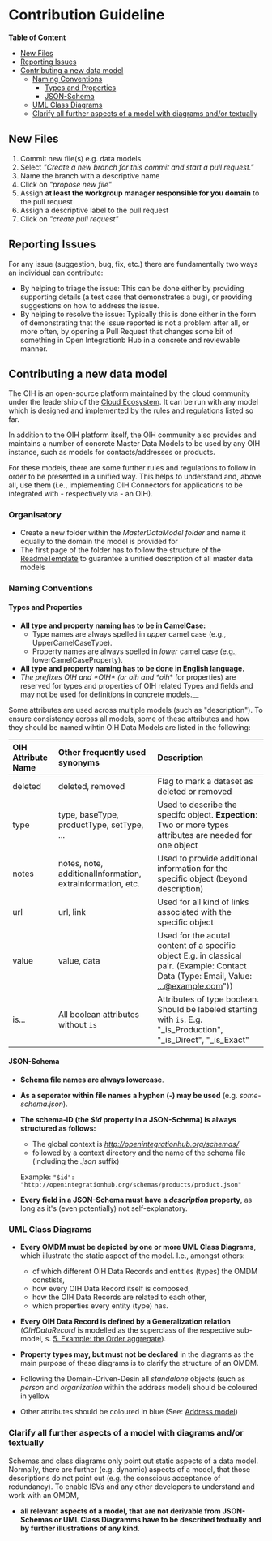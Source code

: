 # Contribution Guideline

**Table of Content**
<!-- TOC depthFrom:2 depthTo:6 withLinks:1 updateOnSave:1 orderedList:0 -->

- [New Files](#new-files)
- [Reporting Issues](#reporting-issues)
- [Contributing a new data model](#contributing-a-new-data-model)
	- [Naming Conventions](#naming-conventions)
		- [Types and Properties](#types-and-properties)
		- [JSON-Schema](#json-schema)
	- [UML Class Diagrams](#uml-class-diagrams)
	- [Clarify all further aspects of a model with diagrams and/or textually](#clarify-all-further-aspects-of-a-model-with-diagrams-andor-textually)

<!-- /TOC -->

## New Files
1. Commit new file(s) e.g. data models
2. Select _"Create a new branch for this commit and start a pull request."_
3. Name the branch with a descriptive name
4. Click on _"propose new file"_
5. Assign **at least the workgroup manager responsible for you domain** to the pull request
6. Assign a descriptive label to the pull request
7. Click on _"create pull request"_

## Reporting Issues
For any issue (suggestion, bug, fix, etc.) there are fundamentally two ways an individual can contribute:

 - By helping to triage the issue: This can be done either by providing supporting details (a test case that demonstrates a bug), or providing suggestions on how to address the issue.
 - By helping to resolve the issue: Typically this is done either in the form of demonstrating that the issue reported is not a problem after all, or more often, by opening a Pull Request that changes some bit of something in Open Integrationb Hub in a concrete and reviewable manner.


## Contributing a new data model

The OIH is an open-source platform maintained by the cloud community under the leadership of the [Cloud Ecosystem](http://www.cloudecosystem.org). It can be run with any model which is designed and implemented by the rules and regulations listed so far.

In addition to the OIH platform itself, the OIH community also provides and maintains a number of concrete Master Data Models to be used by any OIH instance, such as models for contacts/addresses or products.

For these models, there are some further rules and regulations to follow in order to be presented in a unified way. This helps to understand and, above all, use them (i.e., implementing OIH Connectors for applications to be integrated with - respectively via - an OIH).

### Organisatory

* Create a new folder within the _MasterDataModel folder_ and name it equally to the domain the model is provided for
* The first page of the folder has to follow the structure of the [ReadmeTemplate](MasterDataModels/ReadmeTemplate.md) to guarantee a unified description of all master data models

### Naming Conventions

#### Types and Properties

* __All type and property naming has to be in CamelCase:__
	* Type names are always spelled in _upper_ camel case (e.g., UpperCamelCaseType).
	* Property names are always spelled in _lower_ camel case (e.g., lowerCamelCaseProperty).
* __All type and property naming has to be done in English language.__
* __The prefixes _OIH_ and *OIH_*  (or _oih_ and *oih_* for properties) are reserved for types and properties of OIH related Types and fields and may not be used for definitions in concrete models.__

Some attributes are used across multiple models (such as "description"). To ensure consistency across all models, some of these attributes and how they should be named wihtin OIH Data Models are listed in the following:

|OIH Attribute Name|Other frequently used synonyms|Description|
|:--|:--|:--|
|deleted|deleted, removed|Flag to mark a dataset as deleted or removed|
|type|type, baseType, productType, setType, ...| Used to describe the specifc object. **Expection**: Two or more types attributes are needed for one object|
|notes|notes, note, additionalInformation, extraInformation, etc.|Used to provide additional information for the specific object (beyond description)|
|url| url, link|Used for all kind of links associated with the specific object|
|value|value, data|Used for the acutal content of a specific object E.g. in classical <key><value> pair. (Example: Contact Data (Type: Email, Value: ...@example.com"))|
|is...|All boolean attributes without `is`|Attributes of type boolean. Should be labeled starting with `is`. E.g. "_is_Production", "_is_Direct", "_is_Exact"|


#### JSON-Schema

* __Schema file names are always lowercase__.
* __As a seperator within file names a hyphen (-) may be used__ (e.g. _some-schema.json_).
* __The schema-ID (the _$id_ property in a JSON-Schema) is always structured as follows:__
	* The global context is _http://openintegrationhub.org/schemas/_
	* followed by a context directory and the name of the schema file (including the _.json_ suffix)

	Example: ```"$id": "http://openintegrationhub.org/schemas/products/product.json"```
* __Every field in a JSON-Schema must have a _description_ property__, as long as it's (even potentially) not self-explanatory.

### UML Class Diagrams

* __Every OMDM must be depicted by one or more UML Class Diagrams__, which illustrate the static aspect of the model. I.e., amongst others:
	* of which different OIH Data Records and entities (types) the OMDM constists,
	* how every OIH Data Record itself is composed,
	* how the OIH Data Records are related to each other,
	* which properties every entity (type) has.
* __Every OIH Data Record is defined by a Generalization relation__ (_OIHDataRecord_ is modelled as the superclass of the respective sub-model, s. [5. Example: the Order aggregate](#5-example-the-order-aggregate)).
* __Property types may, but must not be declared__ in the diagrams as the main purpose of these diagrams is to clarify the structure of an OMDM.

* Following the Domain-Driven-Desin all _standalone_ objects (such as _person_ and _organization_ within the address model) should be coloured in yellow
* Other attributes should be coloured in blue (See: [Address model](/MasterDataModels/Addresses#uml-diagram))

### Clarify all further aspects of a model with diagrams and/or textually

Schemas and class diagrams only point out static aspects of a data model. Normally, there are further (e.g. dynamic) aspects of a model, that those descriptions do not point out (e.g. the conscious acceptance of redundancy). To enable ISVs and any other developers to understand and work with an OMDM,

* __all relevant aspects of a model, that are not derivable from JSON-Schemas or UML Class Diagramms have to be described textually and by further illustrations of any kind.__
